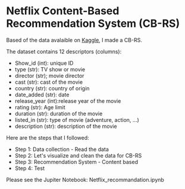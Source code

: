 # Netflix  Content-Based Recommendation System (CB-RS)
 
Based of the data avalaible on [Kaggle](https://www.kaggle.com/shivamb/netflix-shows), I made a CB-RS.

The dataset contains 12 descriptors (columns):
- Show_id (int): unique ID
- type (str): TV show or movie
- director (str); movie director
- cast (str): cast of the movie
- country (str): country of origin
- date_added (str): date 
- release_year (int):release year of the movie
- rating (str): Age limit
- duration (str): duration of the movie
- listed_in (str): type of movie (adventure, action, ...)
- description (str): description of the movie

Here are the steps that I followed:

- Step 1: Data collection - Read the data
- Step 2: Let's visualize and clean the data for CB-RS
- Step 3: Recommendation System - Content based
- Step 4: Test

Please see the Jupiter Notebook: Netflix_recommandation.ipynb
